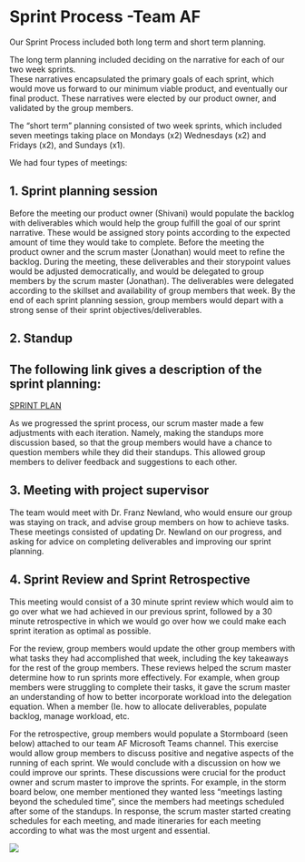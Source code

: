 
<h1>Sprint Process -Team AF</h1>

Our Sprint Process included both long term and short term planning.  

The long term planning included deciding on the narrative for each of our two week sprints.  
These narratives encapsulated the primary goals of each sprint, which would move us forward to our minimum viable product, and eventually our final product.  These narratives were elected by our product owner, and validated by the group members.  

The “short term” planning consisted of two week sprints, which included seven meetings taking place on Mondays (x2) Wednesdays (x2) and Fridays (x2), and Sundays (x1).  

We had four types of meetings:

<h2>1. Sprint planning session </h2>
Before the meeting our product owner (Shivani) would populate the backlog with deliverables which would help the group fulfill the goal of our sprint narrative. These would be assigned story points according to the expected amount of time they would take to complete.  Before the meeting the product owner and the scrum master (Jonathan) would meet to refine the backlog.   During the meeting, these deliverables and their storypoint values would be adjusted democratically, and would be delegated to group members by the scrum master (Jonathan). The deliverables were delegated according to the skillset and availability of group members that week.  By the end of each sprint planning session, group members would depart with a strong sense of their sprint objectives/deliverables. 

<h2>2. Standup</h2>
<h2>The following link gives a description of the sprint planning: </h2>
<a href="https://github.com/SidB16/ENG4000-Team-A-F/blob/main/docs/gate1/sprint-planning.mdl"> SPRINT PLAN </a>

As we progressed the sprint process, our scrum master made a few adjustments with each iteration.  Namely, making the standups more discussion based, so that the group members would have a chance to question members while they did their standups.  This allowed group members to deliver feedback and suggestions to each other.  

<h2>3.  Meeting with project supervisor</h2>
The team would meet with Dr. Franz Newland, who would ensure our group was staying on track, and advise group members on how to achieve tasks.  These meetings consisted of updating Dr. Newland on our progress, and asking for advice on completing deliverables and improving our sprint planning. 

<h2>4. Sprint Review and Sprint Retrospective</h2>
This meeting would consist of a 30 minute sprint review which would aim to go over what we had achieved in our previous sprint, followed by a 30 minute retrospective in which we would go over how we could make each sprint iteration as optimal as possible.  

For the review, group members would update the other group members with what tasks they had accomplished that week, including the key takeaways for the rest of the group members. 
These reviews helped the scrum master determine how to run sprints more effectively.  For example, when group members were struggling to complete their tasks, it gave the scrum master an understanding of how to better incorporate workload into the delegation equation.  When a member   (Ie. how to allocate deliverables, populate backlog, manage workload, etc.  
 

For the retrospective, group members would populate a Stormboard (seen below) attached to our team AF Microsoft Teams channel.  This exercise would allow group members to discuss positive and negative aspects of the running of each sprint. We would conclude with a discussion on how we could improve our sprints.  These discussions were crucial for the product owner and scrum master to improve the sprints.  For example, in the storm board below, one member mentioned they wanted less “meetings lasting beyond the scheduled time”, since the members had meetings scheduled after some of the standups.  In response, the scrum master started creating schedules for each meeting, and made itineraries for each meeting according to what was the most urgent and essential.  


<img src="decembermvp/yoni.PNG" >


